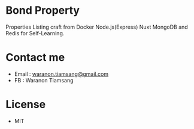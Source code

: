 # Bond Property
Properties Listing craft from Docker Node.js(Express) Nuxt MongoDB and Redis for Self-Learning.

# Contact me
- Email : waranon.tiamsang@gmail.com
- FB : Waranon Tiamsang

# License
- MIT